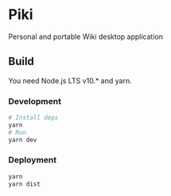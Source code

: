 # Piki

Personal and portable Wiki desktop application

## Build

You need Node.js LTS v10.* and yarn.

### Development

```sh
# Install deps
yarn
# Run
yarn dev
```

### Deployment

```sh
yarn
yarn dist
```
